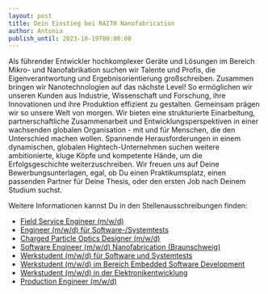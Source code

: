 ```yaml
---
layout: post
title: Dein Einstieg bei RAITH Nanofabrication
author: Antonia
publish_until: 2023-10-19T00:00:00
---
```


Als führender Entwickler hochkomplexer Geräte und Lösungen im Bereich Mikro- und Nanofabrikation suchen wir Talente und Profis, die Eigenverantwortung und Ergebnisorientierung großschreiben. Zusammen bringen wir Nanotechnologien auf das nächste Level! So ermöglichen wir unseren Kunden aus Industrie, Wissenschaft und Forschung, ihre Innovationen und ihre Produktion effizient zu gestalten. Gemeinsam prägen wir so unsere Welt von morgen. Wir bieten eine strukturierte Einarbeitung, partnerschaftliche Zusammenarbeit und Entwicklungsperspektiven in einer wachsenden globalen Organisation - mit und für Menschen, die den Unterschied machen wollen. Spannende Herausforderungen in einem dynamischen, globalen Hightech-Unternehmen suchen weitere ambitionierte, kluge Köpfe und kompetente Hände, um die Erfolgsgeschichte weiterzuschreiben. Wir freuen uns auf Deine Bewerbungsunterlagen, egal, ob Du einen Praktikumsplatz, einen passenden Partner für Deine Thesis, oder den ersten Job nach Deinem Studium suchst.

Weitere Informationen kannst Du in den Stellenausschreibungen finden: 

* [Field Service Engineer (m/w/d)](https://raith.com/jobs/field-service-engineer-m-f-d-2/)
* [Engineer (m/w/d) für Software-/Systemtests](https://raith.com/jobs/engineer-m-w-d-fur-software-systemtests/)
* [Charged Particle Optics Designer (m/w/d)](https://raith.com/jobs/senior-charged-particle-optics-designer-m-w-d/)
* [Software Engineer (m/w/d) Nanofabrication (Braunschweig)](https://raith.com/jobs/software-engineer-m-w-d-nanofabrication/)
* [Werkstudent (m/w/d) für Software und Systemtests](https://raith.com/jobs/werkstudent-m-w-d-fur-software-systemtests/)
* [Werkstudent (m/w/d) im Bereich Embedded Software Development](https://raith.com/jobs/werkstudent-m-w-d-im-bereich-embedded-software-development/)
* [Werkstudent (m/w/d) in der Elektronikentwicklung](https://raith.com/jobs/werkstudent-m-w-d-in-der-elektronikentwicklung/)
* [Production Engineer (m/w/d)](https://raith.com/jobs/production-engineer-m-w-d/)